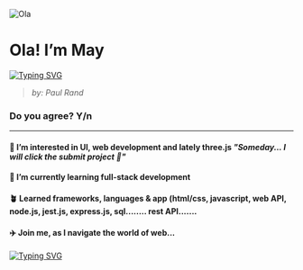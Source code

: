 ![Ola](https://media.giphy.com/media/Uz520IFCIIGsKfuIQv/giphy.gif)

# Ola! I’m May
[![Typing SVG](https://readme-typing-svg.herokuapp.com?font=Poppins&size=22&color=F7BE29&center=true&vCenter=true&multiline=true&height=100&lines=%22Design+is+so+simple.;That's+why+it+is+so+complicated%22)](https://git.io/typing-svg)
>*by: Paul Rand*

### Do you agree? Y/n
--------------
#### 👀 I’m interested in UI, web development and lately three.js **_"Someday... I will click the submit project 🚀"_**
#### 🌱 I’m currently learning full-stack development
#### 🪴 Learned frameworks, languages & app (html/css, javascript, web API, node.js, jest.js, express.js, sql........ rest API.......
#### ✈️ Join me, as I navigate the world of web...
[![Typing SVG](https://readme-typing-svg.herokuapp.com?font=Poppins&size=18&duration=6000&color=CFCFCF&multiline=true&height=100&lines=%F0%9F%93%AB+How+to+reach+me...;+codingowl898%40gmail.com)](https://git.io/typing-svg)

<!---
maytiara/maytiara is a ✨ special ✨ repository because its `README.md` (this file) appears on your GitHub profile.
You can click the Preview link to take a look at your changes.
--->
